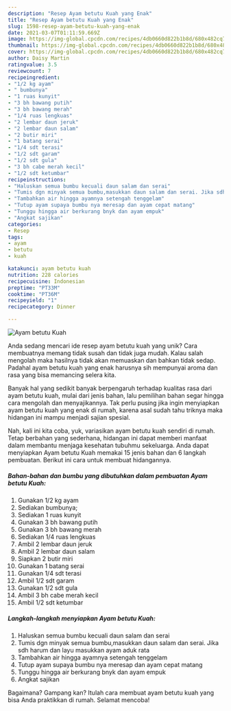 ```yaml
---
description: "Resep Ayam betutu Kuah yang Enak"
title: "Resep Ayam betutu Kuah yang Enak"
slug: 1598-resep-ayam-betutu-kuah-yang-enak
date: 2021-03-07T01:11:59.669Z
image: https://img-global.cpcdn.com/recipes/4db0660d822b1b8d/680x482cq70/ayam-betutu-kuah-foto-resep-utama.jpg
thumbnail: https://img-global.cpcdn.com/recipes/4db0660d822b1b8d/680x482cq70/ayam-betutu-kuah-foto-resep-utama.jpg
cover: https://img-global.cpcdn.com/recipes/4db0660d822b1b8d/680x482cq70/ayam-betutu-kuah-foto-resep-utama.jpg
author: Daisy Martin
ratingvalue: 3.5
reviewcount: 7
recipeingredient:
- "1/2 kg ayam"
- " bumbunya"
- "1 ruas kunyit"
- "3 bh bawang putih"
- "3 bh bawang merah"
- "1/4 ruas lengkuas"
- "2 lembar daun jeruk"
- "2 lembar daun salam"
- "2 butir miri"
- "1 batang serai"
- "1/4 sdt terasi"
- "1/2 sdt garam"
- "1/2 sdt gula"
- "3 bh cabe merah kecil"
- "1/2 sdt ketumbar"
recipeinstructions:
- "Haluskan semua bumbu kecuali daun salam dan serai"
- "Tumis dgn minyak semua bumbu,masukkan daun salam dan serai. Jika sdh harum dan layu masukkan ayam aduk rata"
- "Tambahkan air hingga ayamnya setengah tenggelam"
- "Tutup ayam supaya bumbu nya meresap dan ayam cepat matang"
- "Tunggu hingga air berkurang bnyk dan ayam empuk"
- "Angkat sajikan"
categories:
- Resep
tags:
- ayam
- betutu
- kuah

katakunci: ayam betutu kuah 
nutrition: 228 calories
recipecuisine: Indonesian
preptime: "PT33M"
cooktime: "PT36M"
recipeyield: "1"
recipecategory: Dinner

---
```



![Ayam betutu Kuah](https://img-global.cpcdn.com/recipes/4db0660d822b1b8d/680x482cq70/ayam-betutu-kuah-foto-resep-utama.jpg)

Anda sedang mencari ide resep ayam betutu kuah yang unik? Cara membuatnya memang tidak susah dan tidak juga mudah. Kalau salah mengolah maka hasilnya tidak akan memuaskan dan bahkan tidak sedap. Padahal ayam betutu kuah yang enak harusnya sih mempunyai aroma dan rasa yang bisa memancing selera kita.



Banyak hal yang sedikit banyak berpengaruh terhadap kualitas rasa dari ayam betutu kuah, mulai dari jenis bahan, lalu pemilihan bahan segar hingga cara mengolah dan menyajikannya. Tak perlu pusing jika ingin menyiapkan ayam betutu kuah yang enak di rumah, karena asal sudah tahu triknya maka hidangan ini mampu menjadi sajian spesial.


Nah, kali ini kita coba, yuk, variasikan ayam betutu kuah sendiri di rumah. Tetap berbahan yang sederhana, hidangan ini dapat memberi manfaat dalam membantu menjaga kesehatan tubuhmu sekeluarga. Anda dapat menyiapkan Ayam betutu Kuah memakai 15 jenis bahan dan 6 langkah pembuatan. Berikut ini cara untuk membuat hidangannya.

<!--inarticleads1-->

##### Bahan-bahan dan bumbu yang dibutuhkan dalam pembuatan Ayam betutu Kuah:

1. Gunakan 1/2 kg ayam
1. Sediakan  bumbunya;
1. Sediakan 1 ruas kunyit
1. Gunakan 3 bh bawang putih
1. Gunakan 3 bh bawang merah
1. Sediakan 1/4 ruas lengkuas
1. Ambil 2 lembar daun jeruk
1. Ambil 2 lembar daun salam
1. Siapkan 2 butir miri
1. Gunakan 1 batang serai
1. Gunakan 1/4 sdt terasi
1. Ambil 1/2 sdt garam
1. Gunakan 1/2 sdt gula
1. Ambil 3 bh cabe merah kecil
1. Ambil 1/2 sdt ketumbar




<!--inarticleads2-->

##### Langkah-langkah menyiapkan Ayam betutu Kuah:

1. Haluskan semua bumbu kecuali daun salam dan serai
1. Tumis dgn minyak semua bumbu,masukkan daun salam dan serai. Jika sdh harum dan layu masukkan ayam aduk rata
1. Tambahkan air hingga ayamnya setengah tenggelam
1. Tutup ayam supaya bumbu nya meresap dan ayam cepat matang
1. Tunggu hingga air berkurang bnyk dan ayam empuk
1. Angkat sajikan




Bagaimana? Gampang kan? Itulah cara membuat ayam betutu kuah yang bisa Anda praktikkan di rumah. Selamat mencoba!
